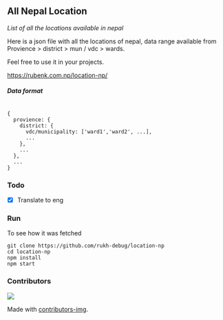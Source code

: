 ## All Nepal Location

_List of all the locations available in nepal_

Here is a json file with all the locations of nepal, data range available from Provience > district > mun / vdc > wards.

Feel free to use it in your projects.

https://rubenk.com.np/location-np/

##### Data format

```

{
  provience: {
    district: {
      vdc/municipality: ['ward1','ward2', ...],
      ...
    },
    ...
  },
  ...
}
```

### Todo

- [x] Translate to eng

### Run

To see how it was fetched
```
git clone https://github.com/rukh-debug/location-np
cd location-np
npm install
npm start
```

### Contributors


<a href = "https://github.com/rukh-debug/location-np/graphs/contributors">
  <img src = "https://contrib.rocks/image?repo=rukh-debug/location-np"/>
</a>

Made with [contributors-img](https://contrib.rocks).
